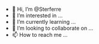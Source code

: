 - 👋 Hi, I’m @Sterferre
- 👀 I’m interested in ...
- 🌱 I’m currently learning ...
- 💞️ I’m looking to collaborate on ...
- 📫 How to reach me ...

<!---
Sterferre/Sterferre is a ✨ special ✨ repository because its `README.md` (this file) appears on your GitHub profile.
You can click the Preview link to take a look at your changes.
--->
